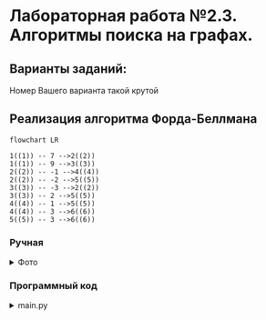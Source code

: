 # Лабораторная работа №2.3. Алгоритмы поиска на графах.



## Варианты заданий:
Номер Вашего варианта такой крутой


## Реализация алгоритма Форда-Беллмана

```mermaid
flowchart LR

1((1)) -- 7 -->2((2))
1((1)) -- 9 -->3((3))
2((2)) -- -1 -->4((4))
2((2)) -- -2 -->5((5))
3((3)) -- -3 -->2((2))
3((3)) -- 2 -->5((5))
4((4)) -- 1 -->5((5))
4((4)) -- 3 -->6((6))
5((5)) -- 3 -->6((6))

```

### Ручная
<details>

  <summary>Фото</summary>
  
</details>

### Программный код


<details>
  <summary>main.py</summary>

```python
def bellman_ford_algorithm(graph, source, search_node=None):
    distance = {}
    predecessor = {}
    for node in graph:
        distance[node] = float('inf')
        predecessor[node] = None
    distance[source] = 0

    for _ in range(len(graph) - 1):
        for node in graph:
            for neighbour in graph[node]:
                new_distance = distance[node] + graph[node][neighbour]
                if new_distance < distance[neighbour]:
                    distance[neighbour] = new_distance
                    predecessor[neighbour] = node

    for node in graph:
        for neighbour in graph[node]:
            assert distance[node] + graph[node][neighbour] >= distance[neighbour]

    if search_node is not None:
        path = []
        node = search_node
        while node is not None:
            path.insert(0, node)
            node = predecessor[node]
        if distance[search_node] != float('inf'):
            return distance[search_node], path, distance

    return None, None, distance


graph = {
    '1': {'2': 7, '3': 9},
    '2': {'4': -1, '5': -2},
    '3': {'2': -3, '5': 2},
    '4': {'5': 1, '6': 3},
    '5': {'6': 3},
    '6': {},
}

distance, path, all_distance = bellman_ford_algorithm(graph, source='1', search_node='6')
print(distance)
print(path)
print(all_distance)
  
```
 
### Вывод:
```bash
7
['1', '3', '2', '5', '6']
{'1': 0, '2': 6, '3': 9, '4': 5, '5': 4, '6': 7}
```

</details>
